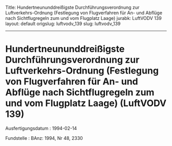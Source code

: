Title: Hundertneununddreißigste Durchführungsverordnung zur Luftverkehrs-Ordnung (Festlegung
  von Flugverfahren für An- und Abflüge nach Sichtflugregeln zum und vom Flugplatz
  Laage)
jurabk: LuftVODV 139
layout: default
origslug: luftvodv_139
slug: luftvodv_139

---

# Hundertneununddreißigste Durchführungsverordnung zur Luftverkehrs-Ordnung (Festlegung von Flugverfahren für An- und Abflüge nach Sichtflugregeln zum und vom Flugplatz Laage) (LuftVODV 139)

Ausfertigungsdatum
:   1994-02-14

Fundstelle
:   BAnz: 1994, Nr 48, 2330

